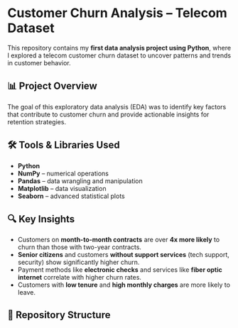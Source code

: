 # Customer Churn Analysis – Telecom Dataset

This repository contains my **first data analysis project using Python**, where I explored a telecom customer churn dataset to uncover patterns and trends in customer behavior.

## 📊 Project Overview

The goal of this exploratory data analysis (EDA) was to identify key factors that contribute to customer churn and provide actionable insights for retention strategies.

## 🛠️ Tools & Libraries Used

- **Python**
- **NumPy** – numerical operations
- **Pandas** – data wrangling and manipulation
- **Matplotlib** – data visualization
- **Seaborn** – advanced statistical plots

## 🔍 Key Insights

- Customers on **month-to-month contracts** are over **4x more likely** to churn than those with two-year contracts.
- **Senior citizens** and customers **without support services** (tech support, security) show significantly higher churn.
- Payment methods like **electronic checks** and services like **fiber optic internet** correlate with higher churn rates.
- Customers with **low tenure** and **high monthly charges** are more likely to leave.

## 📁 Repository Structure

